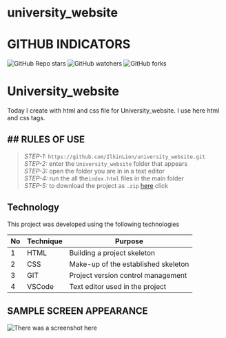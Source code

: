 # university_website
 
# GITHUB INDICATORS

![GitHub Repo stars](https://img.shields.io/github/stars/IlkinLion/university_website?style=for-the-badge)
![GitHub watchers](https://img.shields.io/github/watchers/IlkinLion/university_website?style=for-the-badge)
![GitHub forks](https://img.shields.io/github/forks/IlkinLion/university_website?style=for-the-badge)

  # University_website

Today I create with html and css file for University_website. I use here html and css tags. 
## ## RULES OF USE

> *STEP-1:* `https://github.com/IlkinLion/university_website.git` <br/>
> *STEP-2:*  enter the `University_website` folder that appears <br/>
> *STEP-3:*  open the folder you are in in a text editor <br/>
> *STEP-4:*  run the  all the`index.html` files in the main folder <br/>
> *STEP-5:*  to download the project as `.zip`  [here](https://github.com/IlkinLion/university_website/archive/refs/heads/main.zip) click <br/>


## Technology

This project was developed using the following technologies

| No | Technique | Purpose |
| - | ---------- | --------------------- |
| 1 | HTML | Building a project skeleton |
| 2 | CSS |  Make-up of the established skeleton |
| 3 | GIT |  Project version control management |
| 4 | VSCode | Text editor used in the project |


## SAMPLE SCREEN APPEARANCE

![There was a screenshot here](./screen.1.PNG)

